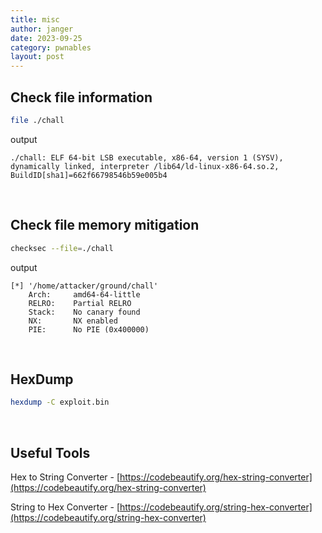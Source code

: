 ```yaml
---
title: misc
author: janger
date: 2023-09-25
category: pwnables
layout: post
---
```



## Check file information

~~~ bash
file ./chall
~~~

output
~~~ text
./chall: ELF 64-bit LSB executable, x86-64, version 1 (SYSV), dynamically linked, interpreter /lib64/ld-linux-x86-64.so.2, BuildID[sha1]=662f66798546b59e005b4
~~~


<br>

## Check file memory mitigation

~~~ bash
checksec --file=./chall
~~~

output
~~~ text
[*] '/home/attacker/ground/chall'
    Arch:     amd64-64-little
    RELRO:    Partial RELRO
    Stack:    No canary found
    NX:       NX enabled
    PIE:      No PIE (0x400000)
~~~

<br>


## HexDump

~~~ bash
hexdump -C exploit.bin
~~~


<br>



## Useful Tools

Hex to String Converter - [https://codebeautify.org/hex-string-converter](https://codebeautify.org/hex-string-converter)

String to Hex Converter - [https://codebeautify.org/string-hex-converter](https://codebeautify.org/string-hex-converter)


